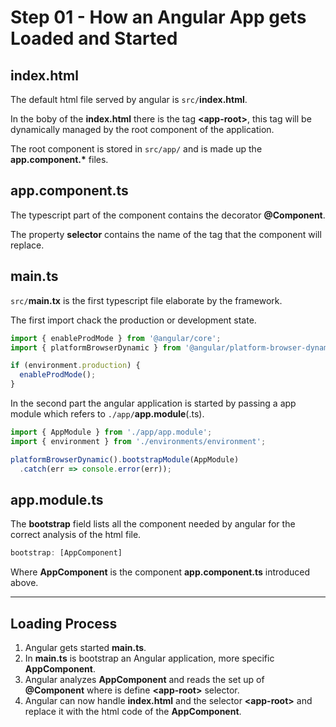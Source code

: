 # Step 01 - How an Angular App gets Loaded and Started

## index.html

The default html file served by angular is `src/`**index.html**.

In the boby of the **index.html** there is the tag **\<app-root\>**, this tag will be dynamically managed by the root component of the application.

The root component is stored in `src/app/` and is made up the **app.component.\*** files.

## app.component.ts

The typescript part of the component contains the decorator **@Component**.

The property **selector** contains the name of the tag that the component will replace.

## main.ts

`src/`**main.tx** is the first typescript file elaborate by the framework.

The first import chack the production or development state.
```typescript
import { enableProdMode } from '@angular/core';
import { platformBrowserDynamic } from '@angular/platform-browser-dynamic';

if (environment.production) {
  enableProdMode();
}

```

In the second part the angular application is started by passing a app module which refers to `./app/`**app.module**(.ts).

```typescript
import { AppModule } from './app/app.module';
import { environment } from './environments/environment';

platformBrowserDynamic().bootstrapModule(AppModule)
  .catch(err => console.error(err));
```

## app.module.ts

The **bootstrap** field lists all the component needed by angular for the correct analysis of the html file.

```typescript
bootstrap: [AppComponent]
```
Where **AppComponent** is the component **app.component.ts**  introduced above.

---

## Loading Process

1. Angular gets started **main.ts**.
2. In **main.ts** is bootstrap an Angular application, more specific **AppComponent**.
3. Angular analyzes **AppComponent** and reads the set up of **@Component** where is define **\<app-root\>** selector.
4. Angular can now handle **index.html** and the selector **\<app-root\>** and replace it with the html code of the **AppComponent**.
